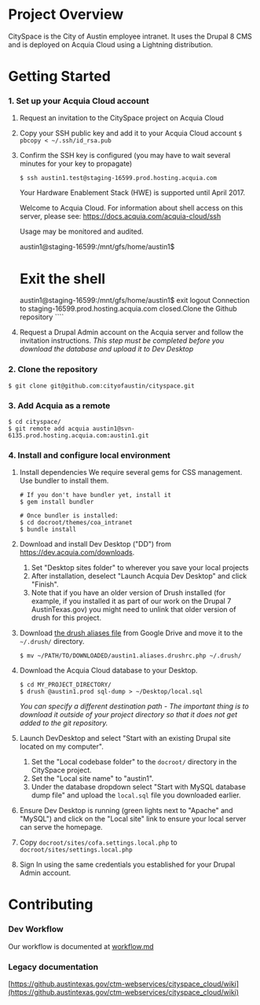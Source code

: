 # Project Overview
CitySpace is the City of Austin employee intranet. It uses the Drupal 8 CMS and is deployed on Acquia Cloud using a Lightning distribution.

# Getting Started

### 1. Set up your Acquia Cloud account

1. Request an invitation to the CitySpace project on Acquia Cloud

2. Copy your SSH public key and add it to your Acquia Cloud account
   `$ pbcopy < ~/.ssh/id_rsa.pub` 

3. Confirm the SSH key is configured (you may have to wait several minutes for your key to propagate)

    ````
    $ ssh austin1.test@staging-16599.prod.hosting.acquia.com
    ````

   Your Hardware Enablement Stack (HWE) is supported until April 2017.

   Welcome to Acquia Cloud. For information about shell access on this
   server, please see: https://docs.acquia.com/acquia-cloud/ssh

   Usage may be monitored and audited.

   austin1@staging-16599:/mnt/gfs/home/austin1$ 

   # Exit the shell

   austin1@staging-16599:/mnt/gfs/home/austin1$ exit
   logout
   Connection to staging-16599.prod.hosting.acquia.com closed.Clone the Github repository
    ​````

4. Request a Drupal Admin account on the Acquia server and follow the invitation instructions.
   *This step must be completed before you download the database and upload it to Dev Desktop*

### 2. Clone the repository

```
$ git clone git@github.com:cityofaustin/cityspace.git
```

### 3. Add Acquia as a remote

```
$ cd cityspace/
$ git remote add acquia austin1@svn-6135.prod.hosting.acquia.com:austin1.git
```

### 4. Install and configure local environment

1. Install dependencies
   We require several gems for CSS management. Use bundler to install them.

   ```
   # If you don't have bundler yet, install it
   $ gem install bundler

   # Once bundler is installed:
   $ cd docroot/themes/coa_intranet
   $ bundle install
   ```

2. Download and install Dev Desktop ("DD") from https://dev.acquia.com/downloads.

   1. Set "Desktop sites folder" to wherever you save your local projects
   2. After installation, deselect "Launch Acquia Dev Desktop" and click "Finish".
   3. Note that if you have an older version of Drush installed (for example, if you installed it as part of our work on the Drupal 7 AustinTexas.gov) you might need to unlink that older version of drush for this project.

3. Download [the drush aliases file](https://drive.google.com/file/d/0B-Jq2W8AQ6qOVXJ3U3JadXA3Q2M/view?usp=sharing) from Google Drive and move it to the `~/.drush/` directory.

   ```
   $ mv ~/PATH/TO/DOWNLOADED/austin1.aliases.drushrc.php ~/.drush/
   ```

4. Download the Acquia Cloud database to your Desktop.

   ```
   $ cd MY_PROJECT_DIRECTORY/
   $ drush @austin1.prod sql-dump > ~/Desktop/local.sql
   ```

   *You can specify a different destination path - The important thing is to download it outside of your project directory so that it does not get added to the git repository.*

5. Launch DevDesktop and select "Start with an existing Drupal site located on my computer".

   1. Set the "Local codebase folder" to the  `docroot/` directory in the CitySpace project.
   2. Set the "Local site name" to "austin1".
   3. Under the database dropdown select "Start with MySQL database dump file" and upload the `local.sql` file you downloaded earlier.

6. Ensure Dev Desktop is running (green lights next to "Apache" and "MySQL") and click on the "Local site" link to ensure your local server can serve the homepage.

7. Copy `docroot/sites/cofa.settings.local.php` to `docroot/sites/settings.local.php`

8. Sign In using the same credentials you established for your Drupal Admin account.




# Contributing

### Dev Workflow

Our workflow is documented at [workflow.md](workflow.md)


### Legacy documentation

[https://github.austintexas.gov/ctm-webservices/cityspace_cloud/wiki](https://github.austintexas.gov/ctm-webservices/cityspace_cloud/wiki)